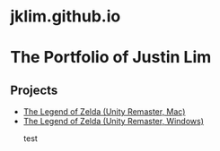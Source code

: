 # jklim.github.io
<html>

<!-- TODO: Replace Mr. Miyamoto's name with yours -->
<h1>The Portfolio of Justin Lim</h1>

<h2>Projects</h2>

<!-- TODO: Erase one of these two. Replace the 'href' link below with a link to your WebGL build page. -->
<ul>
<li><a href="https://drive.google.com/file/d/1196bXhhAAYZzmnTOX4sJjAVDwUg9Hhw4/view?usp=sharing">The Legend of Zelda (Unity Remaster, Mac)</a></li>
<li><a href="https://drive.google.com/file/d/17LeMuk8SNH1ho_7ekItKIo1JP22yduOY/view?usp=sharing">The Legend of Zelda (Unity Remaster, Windows)</a></li>
<p>test</p>
</ul>


<!-- TIP: Rename this file "index.html", and it will become the default landing page whenever someone navigates their browser to your domain. -->
</html>

